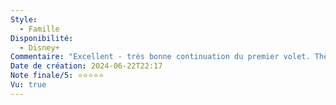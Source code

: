 ```yaml
---
Style:
  - Famille
Disponibilité:
  - Disney+
Commentaire: "Excellent - très bonne continuation du premier volet. Thème intéressant et très bien exécuté porté sur la puberté. "
Date de création: 2024-06-22T22:17
Note finale/5: ⭐⭐⭐⭐⭐
Vu: true
---
```

